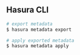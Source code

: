 ## Hasura CLI

```bash
# export metadata
$ hasura metadata export

# apply exported metadata
$ hasura metadata apply
```